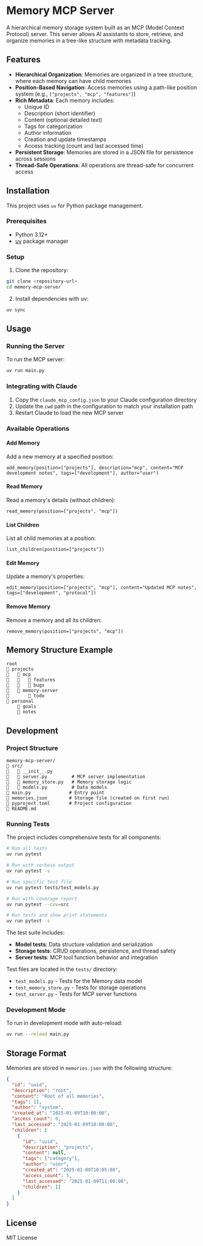 # Memory MCP Server

A hierarchical memory storage system built as an MCP (Model Context Protocol) server. This server allows AI assistants to store, retrieve, and organize memories in a tree-like structure with metadata tracking.

## Features

- **Hierarchical Organization**: Memories are organized in a tree structure, where each memory can have child memories
- **Position-Based Navigation**: Access memories using a path-like position system (e.g., `["projects", "mcp", "features"]`)
- **Rich Metadata**: Each memory includes:
  - Unique ID
  - Description (short identifier)
  - Content (optional detailed text)
  - Tags for categorization
  - Author information
  - Creation and update timestamps
  - Access tracking (count and last accessed time)
- **Persistent Storage**: Memories are stored in a JSON file for persistence across sessions
- **Thread-Safe Operations**: All operations are thread-safe for concurrent access

## Installation

This project uses `uv` for Python package management.

### Prerequisites

- Python 3.12+
- [uv](https://github.com/astral-sh/uv) package manager

### Setup

1. Clone the repository:
```bash
git clone <repository-url>
cd memory-mcp-server
```

2. Install dependencies with uv:
```bash
uv sync
```

## Usage

### Running the Server

To run the MCP server:

```bash
uv run main.py
```

### Integrating with Claude

1. Copy the `claude_mcp_config.json` to your Claude configuration directory
2. Update the `cwd` path in the configuration to match your installation path
3. Restart Claude to load the new MCP server

### Available Operations

#### Add Memory
Add a new memory at a specified position:
```
add_memory(position=["projects"], description="mcp", content="MCP development notes", tags=["development"], author="user")
```

#### Read Memory
Read a memory's details (without children):
```
read_memory(position=["projects", "mcp"])
```

#### List Children
List all child memories at a position:
```
list_children(position=["projects"])
```

#### Edit Memory
Update a memory's properties:
```
edit_memory(position=["projects", "mcp"], content="Updated MCP notes", tags=["development", "protocol"])
```

#### Remove Memory
Remove a memory and all its children:
```
remove_memory(position=["projects", "mcp"])
```

## Memory Structure Example

```
root
   projects
      mcp
         features
         bugs
      memory-server
          todo
   personal
       goals
       notes
```

## Development

### Project Structure

```
memory-mcp-server/
   src/
      __init__.py
      server.py         # MCP server implementation
      memory_store.py   # Memory storage logic
      models.py         # Data models
   main.py              # Entry point
   memories.json        # Storage file (created on first run)
   pyproject.toml       # Project configuration
   README.md
```

### Running Tests

The project includes comprehensive tests for all components:

```bash
# Run all tests
uv run pytest

# Run with verbose output
uv run pytest -v

# Run specific test file
uv run pytest tests/test_models.py

# Run with coverage report
uv run pytest --cov=src

# Run tests and show print statements
uv run pytest -s
```

The test suite includes:
- **Model tests**: Data structure validation and serialization
- **Storage tests**: CRUD operations, persistence, and thread safety
- **Server tests**: MCP tool function behavior and integration

Test files are located in the `tests/` directory:
- `test_models.py` - Tests for the Memory data model
- `test_memory_store.py` - Tests for storage operations
- `test_server.py` - Tests for MCP server functions

### Development Mode

To run in development mode with auto-reload:

```bash
uv run --reload main.py
```

## Storage Format

Memories are stored in `memories.json` with the following structure:

```json
{
  "id": "uuid",
  "description": "root",
  "content": "Root of all memories",
  "tags": [],
  "author": "system",
  "created_at": "2025-01-09T10:00:00",
  "access_count": 0,
  "last_accessed": "2025-01-09T10:00:00",
  "children": [
    {
      "id": "uuid",
      "description": "projects",
      "content": null,
      "tags": ["category"],
      "author": "user",
      "created_at": "2025-01-09T10:05:00",
      "access_count": 5,
      "last_accessed": "2025-01-09T11:00:00",
      "children": []
    }
  ]
}
```

## License

MIT License